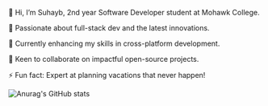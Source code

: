 👋 Hi, I’m Suhayb, 2nd year Software Developer student at Mohawk College.

👀 Passionate about full-stack dev and the latest innovations.

🌱 Currently enhancing my skills in cross-platform development.

💞️ Keen to collaborate on impactful open-source projects.

⚡ Fun fact: Expert at planning vacations that never happen!

![Anurag's GitHub stats](https://github-readme-stats.vercel.app/api?username=Suhayb2015&theme=dark&show_icons=true)

